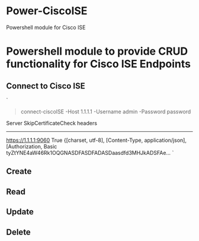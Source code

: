 # Power-CiscoISE
Powershell module for Cisco ISE
# Powershell module to provide CRUD functionality for Cisco ISE Endpoints
## Connect to Cisco ISE
`
> connect-ciscoISE -Host 1.1.1.1 -Username admin -Password password

Server                   SkipCertificateCheck headers
------                   -------------------- -------
https://1.1.1.1:9060 True                 {[charset, utf-8], [Content-Type, application/json], [Authorization, Basic tyZtYNE4aW46Rk1OQGNASDFASDFADASDaasdfd3MHJkADSFAe…
`
## Create

## Read

## Update

## Delete
